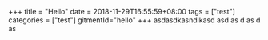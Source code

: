 +++
title = "Hello"
date = 2018-11-29T16:55:59+08:00
tags = ["test"]
categories = ["test"]
gitmentId="hello"
+++
asdasdkasndlkasd
asd
as
d
as
d
as
